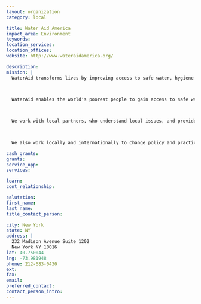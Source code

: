 ```yaml
---
layout: organization
category: local

title: Water Aid America
impact_area: Environment
keywords: 
location_services: 
location_offices: 
website: http://www.wateraidamerica.org/

description: 
mission: |
  WaterAid transforms lives by improving access to safe water, hygiene and sanitation in the world's poorest communities. We work with partners and influence decision-makers to maximize our impact.

  

  WaterAid enables the world's poorest people to gain access to safe water and sanitation. Together with improved hygiene, these basic human rights underpin health, education and livelihoods, forming the first essential step in overcoming poverty.

  

  We work with local partners, who understand local issues, and provide them with the skills and support to help communities set up and manage practical and sustainable projects that meet their real needs.

  

  We also work locally and internationally to change policy and practice and ensure that water, hygiene and sanitation's vital role in reducing poverty is recognized.

cash_grants: 
grants: 
service_opp: 
services: 

learn: 
cont_relationship: 

salutation: 
first_name: 
last_name: 
title_contact_person: 

city: New York
state: NY
address: |
  232 Madison Avenue Suite 1202   
  New York NY 10016
lat: 40.750044
lng: -73.981948
phone: 212-683-0430
ext: 
fax: 
email: 
preferred_contact: 
contact_person_intro: 
---
```

